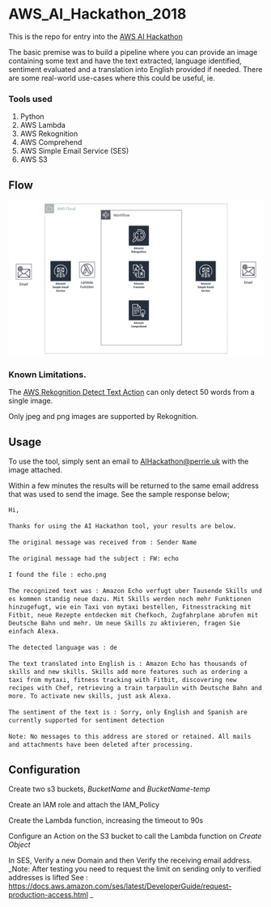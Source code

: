 # AWS_AI_Hackathon_2018
This is the repo for entry into the [AWS AI Hackathon](https://aws.amazon.com/machine-learning/2018-Q3-ai-hackathon/)

The basic premise was to build a pipeline where you can provide an image containing some text and have the text extracted, language identified, sentiment evaluated and a translation into English provided if needed.  There are some real-world use-cases where this could be useful, ie.

### Tools used
1. Python
2. AWS Lambda
3. AWS Rekognition
4. AWS Comprehend
5. AWS Simple Email Service (SES)
6. AWS S3

## Flow

![Workflow](https://github.com/Gav76/AWS_AI_Hackathon_2018/blob/master/workflow.png)

### Known Limitations.
The [AWS Rekognition Detect Text Action](https://docs.aws.amazon.com/rekognition/latest/dg/text-detection.html) can only detect 50 words from a single image.

Only jpeg and png images are supported by Rekognition.

## Usage

To use the tool, simply sent an email to AIHackathon@perrie.uk with the image attached.

Within a few minutes the results will be returned to the same email address that was used to send the image.  See the sample response below;

```
Hi,

Thanks for using the AI Hackathon tool, your results are below.

The original message was received from : Sender Name

The original message had the subject : FW: echo

I found the file : echo.png

The recognized text was : Amazon Echo verfugt uber Tausende Skills und es kommen standig neue dazu. Mit Skills werden noch mehr Funktionen hinzugefugt, wie ein Taxi von mytaxi bestellen, Fitnesstracking mit Fitbit, neue Rezepte entdecken mit Chefkoch, Zugfahrplane abrufen mit Deutsche Bahn und mehr. Um neue Skills zu aktivieren, fragen Sie einfach Alexa.

The detected language was : de

The text translated into English is : Amazon Echo has thousands of skills and new skills. Skills add more features such as ordering a taxi from mytaxi, fitness tracking with Fitbit, discovering new recipes with Chef, retrieving a train tarpaulin with Deutsche Bahn and more. To activate new skills, just ask Alexa.

The sentiment of the text is : Sorry, only English and Spanish are currently supported for sentiment detection

Note: No messages to this address are stored or retained. All mails and attachments have been deleted after processing.
```

## Configuration

Create two s3 buckets, _BucketName_ and _BucketName-temp_

Create an IAM role and attach the IAM_Policy

Create the Lambda function, increasing the timeout to 90s

Configure an Action on the S3 bucket to call the Lambda function on _Create Object_

In SES, Verify a new Domain and then Verify the receiving email address.  _Note: After testing you need to request the limit on sending only to verified addresses is lifted  See : https://docs.aws.amazon.com/ses/latest/DeveloperGuide/request-production-access.html _
